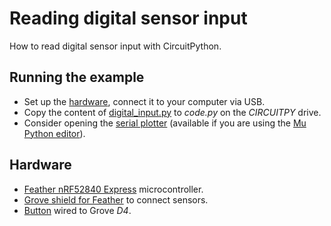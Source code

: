 # Reading digital sensor input
How to read digital sensor input with CircuitPython.

## Running the example
* Set up the [hardware](#Hardware), connect it to your computer via USB.
* Copy the content of [digital_input.py](digital_input.py) to _code.py_ on the _CIRCUITPY_ drive.
* Consider opening the [serial plotter](https://codewith.mu/en/tutorials/1.0/plotter) (available if you are using the [Mu Python editor](https://github.com/tamberg/fhnw-idb/wiki/Mu-Python-editor)).

## Hardware
* [Feather nRF52840 Express](https://github.com/tamberg/fhnw-idb/wiki/Feather-nRF52840-Express) microcontroller.
* [Grove shield for Feather](https://github.com/tamberg/fhnw-idb/wiki/Grove-Adapters#grove-shield-for-feather) to connect sensors.
* [Button](https://github.com/tamberg/fhnw-idb/wiki/Grove-Sensors#button) wired to Grove _D4_.
